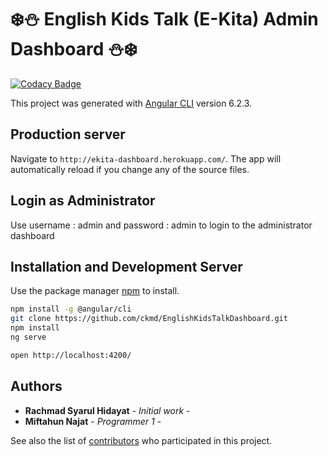 # ❄️⛄️ English Kids Talk (E-Kita) Admin Dashboard ⛄️❄️
[![Codacy Badge](https://api.codacy.com/project/badge/Grade/0a97b7efea574affb1a20388e70f024b)](https://www.codacy.com/app/ckmd/EnglishKidsTalkDashboard?utm_source=github.com&amp;utm_medium=referral&amp;utm_content=ckmd/EnglishKidsTalkDashboard&amp;utm_campaign=Badge_Grade)

This project was generated with [Angular CLI](https://github.com/angular/angular-cli) version 6.2.3.

## Production server

Navigate to `http://ekita-dashboard.herokuapp.com/`. The app will automatically reload if you change any of the source files.

## Login as Administrator

Use username : admin and password : admin to login to the administrator dashboard

## Installation and Development Server

Use the package manager [npm](https://npmjs.com/) to install.

```bash
npm install -g @angular/cli
git clone https://github.com/ckmd/EnglishKidsTalkDashboard.git
npm install
ng serve

open http://localhost:4200/
```

## Authors

* **Rachmad Syarul Hidayat** - *Initial work* - 
* **Miftahun Najat** - *Programmer 1* - 

See also the list of [contributors](https://github.com/ckmd/EnglishKidsTalkDashboard/graphs/contributors) who participated in this project.
